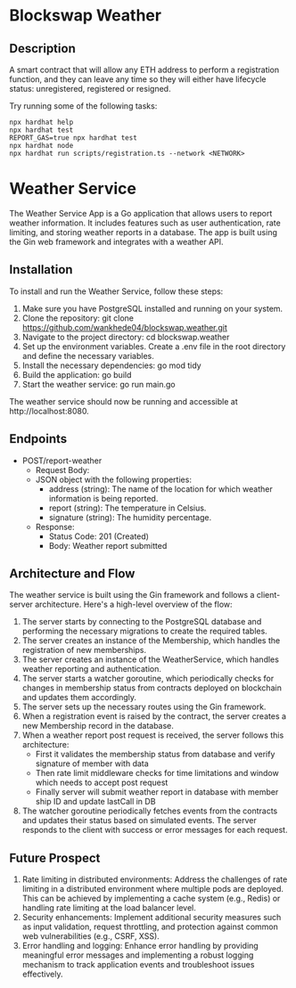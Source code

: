 # Blockswap Weather

## Description
A smart contract that will allow any ETH address to perform a registration function, and they can leave any time so they will either have lifecycle status: unregistered, registered or resigned.

Try running some of the following tasks:
```shell
npx hardhat help
npx hardhat test
REPORT_GAS=true npx hardhat test
npx hardhat node
npx hardhat run scripts/registration.ts --network <NETWORK>
```

# Weather Service

The Weather Service App is a Go application that allows users to report weather information. It includes features such as user authentication, rate limiting, and storing weather reports in a database. The app is built using the Gin web framework and integrates with a weather API.

## Installation
To install and run the Weather Service, follow these steps:

1. Make sure you have PostgreSQL installed and running on your system.
2. Clone the repository: git clone https://github.com/wankhede04/blockswap.weather.git
3. Navigate to the project directory: cd blockswap.weather
4. Set up the environment variables. Create a .env file in the root directory and define the necessary variables.
5. Install the necessary dependencies: go mod tidy
6. Build the application: go build
7. Start the weather service: go run main.go

The weather service should now be running and accessible at http://localhost:8080.

## Endpoints
- POST/report-weather
    - Request Body:
    - JSON object with the following properties:
        - address (string): The name of the location for which weather information is being reported.
        - report (string): The temperature in Celsius.
        - signature (string): The humidity percentage.
    - Response:
        - Status Code: 201 (Created)
        - Body: Weather report submitted

## Architecture and Flow
The weather service is built using the Gin framework and follows a client-server architecture. Here's a high-level overview of the flow:

1. The server starts by connecting to the PostgreSQL database and performing the necessary migrations to create the required tables.
2. The server creates an instance of the Membership, which handles the registration of new memberships.
3. The server creates an instance of the WeatherService, which handles weather reporting and authentication.
4. The server starts a watcher goroutine, which periodically checks for changes in membership status from contracts deployed on blockchain and updates them accordingly.
5. The server sets up the necessary routes using the Gin framework.
6. When a registration event is raised by the contract, the server creates a new Membership record in the database.
7. When a weather report post request is received, the server follows this architecture:
   - First it validates the membership status from database and verify signature of member with data
   - Then rate limit middleware checks for time limitations and window which needs to accept post request
   - Finally server will submit weather report in database with member ship ID and update lastCall in DB
8. The watcher goroutine periodically fetches events from the contracts and updates their status based on simulated events.
The server responds to the client with success or error messages for each request.

## Future Prospect
1. Rate limiting in distributed environments: Address the challenges of rate limiting in a distributed environment where multiple pods are deployed. This can be achieved by implementing a cache system (e.g., Redis) or handling rate limiting at the load balancer level.
2. Security enhancements: Implement additional security measures such as input validation, request throttling, and protection against common web vulnerabilities (e.g., CSRF, XSS).
3. Error handling and logging: Enhance error handling by providing meaningful error messages and implementing a robust logging mechanism to track application events and troubleshoot issues effectively.